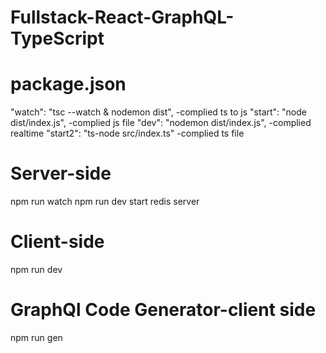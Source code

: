 # Fullstack-React-GraphQL-TypeScript
# package.json
"watch": "tsc --watch & nodemon dist", -complied ts to js
"start": "node dist/index.js", -complied js file 
"dev": "nodemon dist/index.js", -complied realtime
"start2": "ts-node src/index.ts" -complied ts file


# Server-side
npm run watch
npm run dev
start redis server

# Client-side
npm run dev

# GraphQl Code Generator-client side
npm run gen